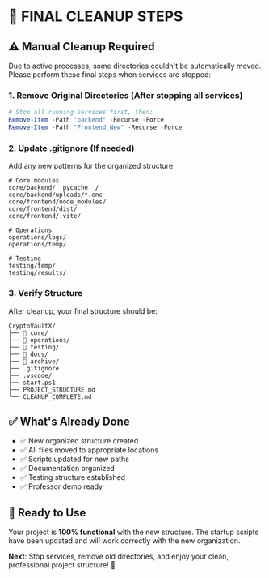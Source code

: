 # 🚨 FINAL CLEANUP STEPS

## ⚠️ Manual Cleanup Required

Due to active processes, some directories couldn't be automatically moved. Please perform these final steps when services are stopped:

### 1. **Remove Original Directories** (After stopping all services)
```powershell
# Stop all running services first, then:
Remove-Item -Path "backend" -Recurse -Force
Remove-Item -Path "Frontend_New" -Recurse -Force
```

### 2. **Update .gitignore** (If needed)
Add any new patterns for the organized structure:
```
# Core modules
core/backend/__pycache__/
core/backend/uploads/*.enc
core/frontend/node_modules/
core/frontend/dist/
core/frontend/.vite/

# Operations
operations/logs/
operations/temp/

# Testing
testing/temp/
testing/results/
```

### 3. **Verify Structure**
After cleanup, your final structure should be:
```
CryptoVaultX/
├── 📁 core/
├── 📁 operations/  
├── 📁 testing/
├── 📁 docs/
├── 📁 archive/
├── .gitignore
├── .vscode/
├── start.ps1
├── PROJECT_STRUCTURE.md
└── CLEANUP_COMPLETE.md
```

## ✅ **What's Already Done**

- ✅ New organized structure created
- ✅ All files moved to appropriate locations  
- ✅ Scripts updated for new paths
- ✅ Documentation organized
- ✅ Testing structure established
- ✅ Professor demo ready

## 🚀 **Ready to Use**

Your project is **100% functional** with the new structure. The startup scripts have been updated and will work correctly with the new organization.

**Next**: Stop services, remove old directories, and enjoy your clean, professional project structure! 🎉